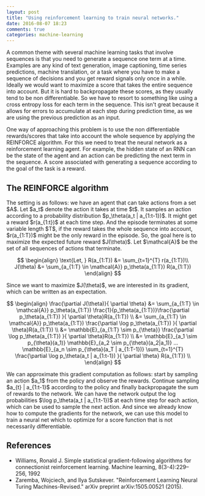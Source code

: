 ```yaml
---
layout: post
title: "Using reinforcement learning to train neural networks."
date: 2016-08-07 18:23
comments: true
categories: machine-learning
---
```

<p>A common theme with several machine learning tasks that involve sequences is that you need to generate a sequence one term at a time. Examples are any kind of text generation, image captioning, time series predictions, machine translation, or a task where you have to make a sequence of decisions and you get reward signals only once in a while. Ideally we would want to maximize a score that takes the entire sequence into account. But it is hard to backpropagate these scores, as they usually tend to be non differentiable. So we have to resort to something like using a cross entropy loss for each term in the sequence. This isn't great because it allows for errors to accumulate at each step during prediction time, as we are using the previous prediction as an input.</p>

One way of approaching this problem is to use the non differentiable rewards/scores that take into account the whole sequence by applying the REINFORCE algorithm. For this we need to treat the neural network as a reinforcement learning agent. For example, the hidden state of an RNN can be the state of the agent and an action can be predicting the next term in the sequence. A score associated with generating a sequence according to the goal of the task is a reward.

The REINFORCE algorithm
----

<p> The setting is as follows: we have an agent that can take actions from a set $A$. Let $a_t$ denote the action it takes at time $t$. It samples an action according to a probability distribution $p_\theta(a_t | a_{1:t-1})$. It might get a reward $r(a_{1:t})$ at each time step. And the episode terminates at some variable length $T$, if the reward takes the whole sequence into account, $r(a_{1:T})$ might be the only reward in the episode. So, the goal here is to maximize the expected future reward $J(\theta)$. Let $\mathcal{A}$ be the set of all sequences of actions that terminate.  </p>


$$
\begin{align}
    \text{Let, } R(a_{1:T}) &= \sum_{t=1}^{T} r(a_{1:T})\\
    J(\theta) &= \sum_{a_{1:T} \in \mathcal{A}} p_\theta(a_{1:T}) R(a_{1:T})
\end{align}
$$


<p>Since we want to maximize $J(\theta)$, we are interested in its gradient, which can be written as an expectation.</p>


$$
\begin{align}
    \frac{\partial J(\theta)}{ \partial \theta} &=
    \sum_{a_{1:T} \in \mathcal{A}}  p_\theta(a_{1:T}) \frac{1}{p_\theta(a_{1:T})}\frac{\partial p_\theta(a_{1:T}) }{  \partial \theta}R(a_{1:T}) \\
    &= \sum_{a_{1:T} \in \mathcal{A}}  p_\theta(a_{1:T}) \frac{\partial \log p_\theta(a_{1:T}) }{  \partial \theta}R(a_{1:T}) \\
    &= \mathbb{E}_{a_{1:T} \sim p_{\theta}} \frac{\partial \log p_\theta(a_{1:T}) }{  \partial \theta}R(a_{1:T}) \\
    &= \mathbb{E}_{a_1 \sim p_{\theta}(a_1)} \mathbb{E}_{a_2 \sim p_{\theta}(a_2|a_1)} ... \mathbb{E}_{a_n \sim p_{\theta}(a_T | a_{1:T-1})} \sum_{t=1}^{T}  \frac{\partial \log p_\theta(a_t | a_{1:t-1}) }{  \partial \theta} R(a_{1:T}) \\
\end{align}
$$

<p>We can approximate this gradient computation as follows: start by sampling an action $a_1$ from the policy and observe the rewards. Continue sampling $a_{t} | a_{1:t-1}$  according to the policy and finally backpropagate the sum of rewards to the network. We can have the network output the log probabilities $\log p_\theta(a_t | a_{1:t-1})$ at each time step for each action, which can be used to sample the next action. And since we already know how to compute the gradients for the network, we can use this model to train a neural net which to optimize for a  score function that is not necessarily differentiable.</p>

References
-----
  * Williams, Ronald J. Simple statistical gradient-following algorithms for connectionist reinforcement learning. Machine learning, 8(3-4):229–256, 1992
  * Zaremba, Wojciech, and Ilya Sutskever. "Reinforcement Learning Neural Turing Machines-Revised." arXiv preprint arXiv:1505.00521 (2015).
